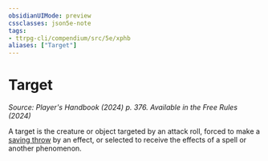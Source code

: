 ```yaml
---
obsidianUIMode: preview
cssclasses: json5e-note
tags:
- ttrpg-cli/compendium/src/5e/xphb
aliases: ["Target"]
---
```

# Target
*Source: Player's Handbook (2024) p. 376. Available in the Free Rules (2024)* 

A target is the creature or object targeted by an attack roll, forced to make a [saving throw](2-Mechanics/CLI/rules/variant-rules/saving-throw-xphb.md) by an effect, or selected to receive the effects of a spell or another phenomenon.